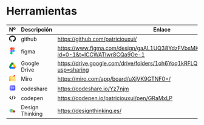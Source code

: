 # Herramientas


| Nº | Descripción | Enlace |
| ------ | ------ | ----------------- |
| <img width="30px" src="./_extras/github.png"> | github | https://github.com/patriciouxui/ |
| <img width="30px" src="./_extras/figma.png"> | figma | https://www.figma.com/design/gaAL1UQ38YdzFVbsMKPQ3m/workshop?node-id=0-1&t=lCCWATIwr8CQa9Oe-1
| <img width="30px" src="./_extras/drive.png"> | Google Drive | https://drive.google.com/drive/folders/1oh6Yoq1kRFLQ2SWpgoEY8n_Z9XJ87VPj?usp=sharing
| <img width="30px" src="./_extras/post-it.png"> | Miro | https://miro.com/app/board/uXjVK9GTNF0=/
| <img width="30px" src="./_extras/code1.png"> | codeshare | https://codeshare.io/Yz7njm
| <img width="30px" src="./_extras/code2.png"> | codepen | https://codepen.io/patriciouxui/pen/GRaMxLP |
| <img width="40px" src="./_extras/thinking2.png"> | Design Thinking | https://designthinking.es/ |